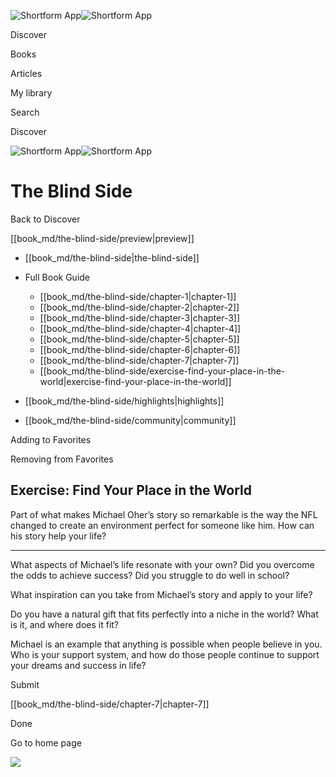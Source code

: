 ![Shortform App](/img/logo.36a2399e.svg)![Shortform App](/img/logo-dark.70c1b072.svg)

Discover

Books

Articles

My library

Search

Discover

![Shortform App](/img/logo.36a2399e.svg)![Shortform App](/img/logo-dark.70c1b072.svg)

# The Blind Side

Back to Discover

[[book_md/the-blind-side/preview|preview]]

  * [[book_md/the-blind-side|the-blind-side]]
  * Full Book Guide

    * [[book_md/the-blind-side/chapter-1|chapter-1]]
    * [[book_md/the-blind-side/chapter-2|chapter-2]]
    * [[book_md/the-blind-side/chapter-3|chapter-3]]
    * [[book_md/the-blind-side/chapter-4|chapter-4]]
    * [[book_md/the-blind-side/chapter-5|chapter-5]]
    * [[book_md/the-blind-side/chapter-6|chapter-6]]
    * [[book_md/the-blind-side/chapter-7|chapter-7]]
    * [[book_md/the-blind-side/exercise-find-your-place-in-the-world|exercise-find-your-place-in-the-world]]
  * [[book_md/the-blind-side/highlights|highlights]]
  * [[book_md/the-blind-side/community|community]]



Adding to Favorites 

Removing from Favorites 

## Exercise: Find Your Place in the World

Part of what makes Michael Oher’s story so remarkable is the way the NFL changed to create an environment perfect for someone like him. How can his story help your life?

* * *

What aspects of Michael’s life resonate with your own? Did you overcome the odds to achieve success? Did you struggle to do well in school?

What inspiration can you take from Michael’s story and apply to your life?

Do you have a natural gift that fits perfectly into a niche in the world? What is it, and where does it fit?

Michael is an example that anything is possible when people believe in you. Who is your support system, and how do those people continue to support your dreams and success in life?

Submit 

[[book_md/the-blind-side/chapter-7|chapter-7]]

Done

Go to home page 

![](https://bat.bing.com/action/0?ti=56018282&Ver=2&mid=713fda82-e1e2-4ddf-998d-8b344a116b46&sid=1711133063fa11eebdec89a8b8ae3bbc&vid=171147a063fa11eea7440fcfeb230d96&vids=0&msclkid=N&pi=0&lg=en-US&sw=800&sh=600&sc=24&nwd=1&tl=Shortform%20%7C%20Book&p=https%3A%2F%2Fwww.shortform.com%2Fapp%2Fbook%2Fthe-blind-side%2Fexercise-find-your-place-in-the-world&r=&lt=315&evt=pageLoad&sv=1&rn=890007)
